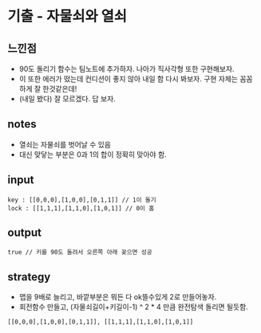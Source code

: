 # 기출 - 자물쇠와 열쇠

## 느낀점
* 90도 돌리기 함수는 팀노트에 추가하자. 나아가 직사각형 또한 구현해보자.
* 이 또한 에러가 떴는데 컨디션이 좋지 않아 내일 함 다시 봐보자. 구현 자체는 꼼꼼하게 잘 한것같은데!
* (내일 봤다) 잘 모르겠다. 답 보자.

## notes
* 열쇠는 자물쇠를 벗어날 수 있음
* 대신 맞닿는 부분은 0과 1의 합이 정확히 맞아야 함.

## input
```
key : [[0,0,0],[1,0,0],[0,1,1]] // 1이 돌기
lock : [[1,1,1],[1,1,0],[1,0,1]] // 0이 홈
```

## output
```
true // 키를 90도 돌려서 오른쪽 아래 꽂으면 성공
```

## strategy
* 맵을 9배로 늘리고, 바깥부분은 뭐든 다 ok뜰수있게 2로 만들어놓자.
* 회전함수 만들고, (자물쇠길이+키길이-1) ^ 2 * 4 만큼 완전탐색 돌리면 될듯함.

```
[[0,0,0],[1,0,0],[0,1,1]], [[1,1,1],[1,1,0],[1,0,1]]
```